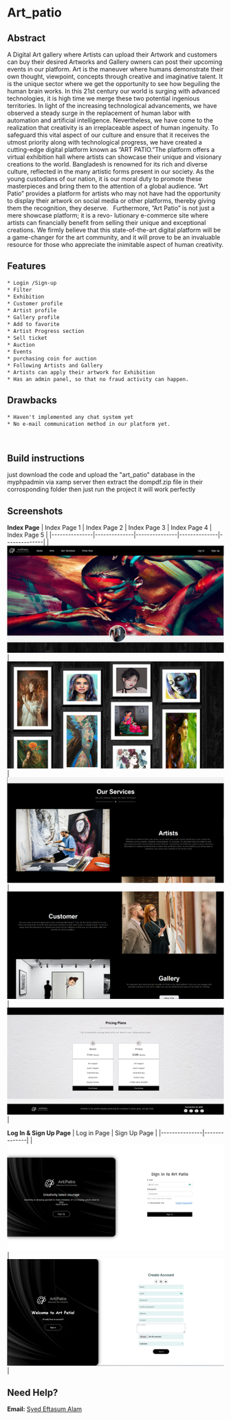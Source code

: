 # Art_patio

## Abstract

A Digital Art gallery where Artists can upload their Artwork and customers can buy their desired Artworks and Gallery owners can post their upcoming events in our platform. 
Art is the maneuver where humans demonstrate their own thought, viewpoint, concepts through creative and imaginative talent. It is the unique sector where
we get the opportunity to see how beguiling the human brain works. In this 21st century our world is surging with advanced technologies, it is high time we merge these two potential ingenious territories. In light of the increasing technological advancements, we have observed a steady surge in the replacement of human labor with automation and artificial intelligence. Nevertheless, we have come to the realization that creativity is an irreplaceable aspect of human ingenuity. To safeguard this vital aspect of our culture and ensure that it receives the utmost priority along with technological progress, we have created a cutting-edge digital platform known as ”ART PATIO.”The platform offers a virtual exhibition hall where artists can showcase their unique and visionary creations to the world. Bangladesh is renowned for its rich and diverse culture, reflected in the many artistic forms present in our society. As the young custodians of our nation, it is our moral duty to promote these masterpieces and bring them to the attention of a global audience. ”Art Patio” provides a platform for artists who may not have had the opportunity to display their artwork on social media or other platforms, thereby giving them the recognition, they deserve. 
&nbsp;
Furthermore, ”Art Patio” is not just a mere showcase platform; it is a revo- lutionary e-commerce site where artists can financially benefit from selling their unique and exceptional creations. We firmly believe that this state-of-the-art digital platform will be a game-changer for the art community, and it will prove to be an invaluable resource for those who appreciate the inimitable aspect of human creativity.


## Features
    * Login /Sign-up
    * Filter
    * Exhibition
    * Customer profile
    * Artist profile
    * Gallery profile
    * Add to favorite
    * Artist Progress section
    * Sell ticket
    * Auction
    * Events
    * purchasing coin for auction
    * Following Artists and Gallery
    * Artists can apply their artwork for Exhibition
    * Has an admin panel, so that no fraud activity can happen.
    
 ## Drawbacks
    * Haven't implemented any chat system yet
    * No e-mail communication method in our platform yet.
&nbsp;
&nbsp;
## Build instructions
just download the code and upload the "art_patio" database in the myphpadmin via xamp server then extract the dompdf.zip file in their corrosponding folder then just run the project it will work perfectly
&nbsp;
&nbsp;
## Screenshots
**Index Page**
| Index Page 1  | Index Page 2 | Index Page 3  | Index Page 4 | Index Page 5 |
|---------------|--------------|---------------|--------------|--------------|
| <img src="Screenshot/index page part 1.png" alt="Index Page 1" /> | <img src="Screenshot/index page part 2.png" alt="Index Page 2" /> | <img src="Screenshot/index page part 3.png" alt="Index Page 3" />|<img src="Screenshot/index page part 4.png" alt="Index Page 4" />|<img src="Screenshot/index page part 5.png" alt="Index Page 5" />|

**Log In  & Sign Up Page**
|  Log in Page  | Sign Up Page |
|---------------|--------------|
| <img src="Screenshot/log in page.png" alt="Log in Page" /> | <img src="Screenshot/signup page.png" alt="Sign Up Page" /> |



## Need Help?
**Email:** [Syed Eftasum Alam](mailto:salam201133@bscse.uiu.ac.bd)
